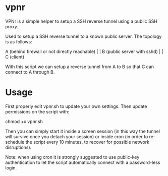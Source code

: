 # vpnr

VPNr is a simple helper to setup a SSH reverse tunnel using a public SSH proxy.

Used to setup a SSH reverse tunnel to a known public server.
The topology is as follows:

 A (behind firewall or not directly reachable)
 |
 |
 B (public server with sshd)
 |
 |
 C (client)

With this script we can setup a reverse tunnel from A to B so that C can connect
to A through B.

# Usage
First properly edit vpnr.sh to update your own settings.
Then update permissions on the script with:

chmod +x vpnr.sh

Then you can simply start it inside a screen session (in this way the tunnel will
survive once you detach your session) or inside cron (in order to re-schedule
the script every 10 minutes, to recover for possible network disruptions).

Note: when using cron it is strongly suggested to use public-key authentication
to let the script automatically connect with a password-less login.


